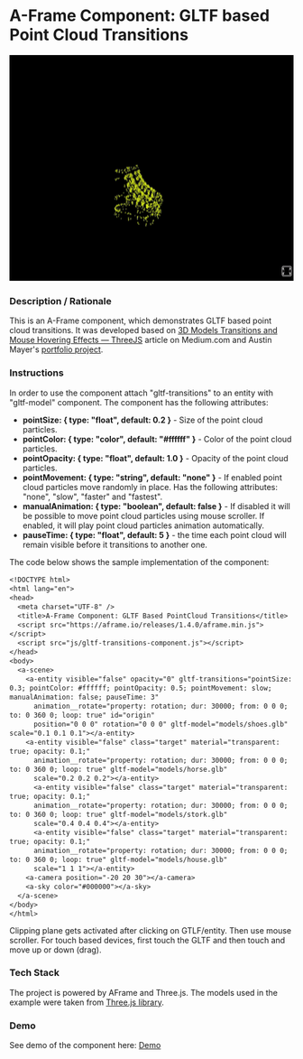 # A-Frame Component: GLTF based Point Cloud Transitions
<img src="img/screenshot.gif" title="Video screen capture" alt="Video screen capture" height="400">

### **Description / Rationale**
This is an A-Frame component, which demonstrates GLTF based point cloud transitions. It was developed based on <a href="https://medium.com/@mahmed07041/3d-models-transitions-and-mouse-hovering-effects-threejs-664280bd8274">3D Models Transitions and Mouse Hovering Effects — ThreeJS</a> article on Medium.com and Austin Mayer's <a href="https://twitter.com/amayer_/status/1098662776929693706">portfolio project</a>.

### **Instructions**
In order to use the component attach "gltf-transitions" to an entity with "gltf-model" component. The component has the following attributes: 
* <b>pointSize: { type: "float", default: 0.2 }</b> - Size of the point cloud particles.
* <b>pointColor: { type: "color", default: "#ffffff" }</b> - Color of the point cloud particles.
* <b>pointOpacity: { type: "float", default: 1.0 }</b> - Opacity of the point cloud particles.
* <b>pointMovement: { type: "string", default: "none" }</b> - If enabled point cloud particles move randomly in place. Has the following attributes: "none", "slow", "faster" and "fastest". 
* <b>manualAnimation: { type: "boolean", default: false }</b> - If disabled it will be possible to move point cloud particles using mouse scroller. If enabled, it will play point cloud particles animation automatically. 
* <b>pauseTime: { type: "float", default: 5 }</b> - the time each point cloud will remain visible before it transitions to another one. 

The code below shows the sample implementation of the component:
```
<!DOCTYPE html>
<html lang="en">
<head>
  <meta charset="UTF-8" />
  <title>A-Frame Component: GLTF Based PointCloud Transitions</title>
  <script src="https://aframe.io/releases/1.4.0/aframe.min.js"></script>
  <script src="js/gltf-transitions-component.js"></script>
</head>
<body>
  <a-scene>
    <a-entity visible="false" opacity="0" gltf-transitions="pointSize: 0.3; pointColor: #ffffff; pointOpacity: 0.5; pointMovement: slow; manualAnimation: false; pauseTime: 3"
      animation__rotate="property: rotation; dur: 30000; from: 0 0 0; to: 0 360 0; loop: true" id="origin"
      position="0 0 0" rotation="0 0 0" gltf-model="models/shoes.glb" scale="0.1 0.1 0.1"></a-entity>
    <a-entity visible="false" class="target" material="transparent: true; opacity: 0.1;"
      animation__rotate="property: rotation; dur: 30000; from: 0 0 0; to: 0 360 0; loop: true" gltf-model="models/horse.glb"
      scale="0.2 0.2 0.2"></a-entity>
      <a-entity visible="false" class="target" material="transparent: true; opacity: 0.1;"
      animation__rotate="property: rotation; dur: 30000; from: 0 0 0; to: 0 360 0; loop: true" gltf-model="models/stork.glb"
      scale="0.4 0.4 0.4"></a-entity>
      <a-entity visible="false" class="target" material="transparent: true; opacity: 0.1;"
      animation__rotate="property: rotation; dur: 30000; from: 0 0 0; to: 0 360 0; loop: true" gltf-model="models/house.glb"
      scale="1 1 1"></a-entity>
    <a-camera position="-20 20 30"></a-camera>
    <a-sky color="#000000"></a-sky>
  </a-scene>
</body>
</html>
```
Clipping plane gets activated after clicking on GTLF/entity. Then use mouse scroller. For touch based devices, first touch the GLTF and then touch and move up or down (drag).

### **Tech Stack**
The project is powered by AFrame and Three.js. The models used in the example were taken from <a href="[https://media.w3.org/2010/05/sintel/](https://github.com/mrdoob/three.js/tree/master/examples/models/gltf)">Three.js library</a>.

### **Demo**
See demo of the component here: [Demo](https://c-plane.glitch.me/)
